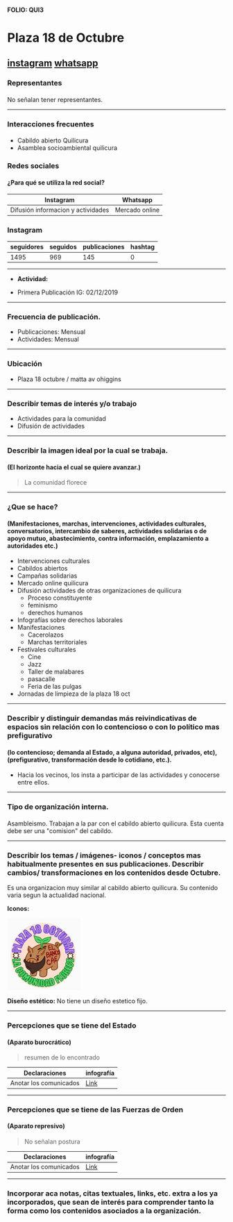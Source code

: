 #### FOLIO: QUI3
# Plaza 18 de Octubre

[instagram](https://www.instagram.com/plaza.18deoctubre/)
[whatsapp](https://chat.whatsapp.com/GQsZWrIUCnXLDWIc1XHvRJ)
---

### Representantes
#### 
No señalan tener representantes.

---
### Interacciones frecuentes
#### 
* Cabildo abierto Quilicura
* Asamblea socioambiental quilicura

### Redes sociales
#### ¿Para qué se utiliza la red social?
| Instagram | Whatsapp | 
|---|---|
|Difusión informacion y actividades |Mercado online|

### **Instagram**
| seguidores | seguidos | publicaciones | hashtag 
|---|---|---|---|
|1495|969|145| 0

---

* **Actividad:**   

* Primera Publicación IG: 02/12/2019

---
### Frecuencia de publicación.

* Publicaciones: Mensual
* Actividades: Mensual

---
### Ubicación
* Plaza 18 octubre / matta av ohiggins

---
### Describir temas de interés y/o trabajo
* Actividades para la comunidad
* Difusión de actividades

---
### Describir la imagen ideal por la cual se trabaja.
#### (El horizonte hacia el cual se quiere avanzar.)
> La comunidad florece

---
### ¿Que se hace?
#### (Manifestaciones, marchas, intervenciones, actividades culturales, conversatorios, intercambio de saberes, actividades solidarias o de apoyo mutuo, abastecimiento, contra información, emplazamiento a autoridades etc.)
* Intervenciones culturales
* Cabildos abiertos
* Campañas solidarias
* Mercado online quilicura
* Difusión actividades de otras organizaciones de quilicura
    * Proceso constituyente
    * feminismo
    * derechos humanos
* Infografías sobre derechos laborales
* Manifestaciones
    * Cacerolazos
    * Marchas territoriales
* Festivales culturales
    * Cine
    * Jazz
    * Taller de malabares
    * pasacalle
    * Feria de las pulgas
* Jornadas de limpieza de la plaza 18 oct

---
### Describir y distinguir demandas más reivindicativas de espacios sin relación con lo contencioso o con lo político mas prefigurativo
#### (lo contencioso; demanda al Estado, a alguna autoridad, privados, etc), (prefigurativo, transformación desde lo cotidiano, etc.).
* Hacia los vecinos, los insta a participar de las actividades y conocerse entre ellos.

---
### Tipo de organización interna.
#### 
Asambleismo. Trabajan a la par con el cabildo abierto quilicura. Esta cuenta debe ser una "comision" del cabildo.

---
### Describir los temas / imágenes- iconos / conceptos mas habitualmente presentes en sus publicaciones. Describir cambios/ transformaciones en los contenidos desde Octubre.
Es una organizacion muy similar al cabildo abierto quilicura. Su contenido varia segun la actualidad nacional. 

**Iconos:**

![Imagen](Imagen1QUI3.png)

**Diseño estético:**
No tiene un diseño estetico fijo.

---
### Percepciones que se tiene del Estado
#### (Aparato burocrático)
> resumen de lo encontrado

| Declaraciones | infografía | 
|---|---|
|Anotar los comunicados | [Link]() |

---
### Percepciones que se tiene de las Fuerzas de Orden
#### (Aparato represivo)
> No señalan postura

| Declaraciones | infografía | 
|---|---|
|Anotar los comunicados | [Link]() |


---
### Incorporar aca notas, citas textuales, links, etc. extra a los ya incorporados, que sean de interés para comprender tanto la forma como los contenidos asociados a la organización.
